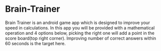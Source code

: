 # Brain-Trainer
Brain Trainer is an android game app which is designed to improve your speed in calculations.
In this app you will be provided with a mathematical operation and 4 options below, picking the right one will add a point in the score board(top right corner). Improving number of correct answers within 60 seconds is the target here.
